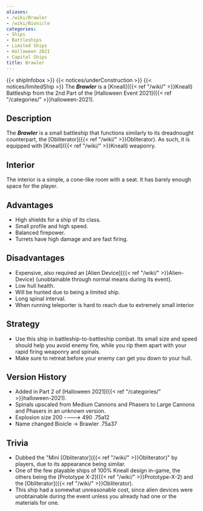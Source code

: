 ```yaml
---
aliases:
- /wiki/Brawler
- /wiki/Bionicle
categories:
- Ships
- Battleships
- Limited Ships
- Halloween 2021
- Capital Ships
title: Brawler
---
```


{{< shipInfobox >}} {{< notices/underConstruction >}} {{< notices/limitedShip >}} The **_Brawler_** is a [Kneall]({{< ref "/wiki/" >}}Kneall) Battleship from the 2nd Part of the [Halloween Event 2021]({{< ref "/categories/" >}}halloween-2021).

## Description

The **_Brawler_** is a small battleship that functions similarly to its dreadnought counterpart, the [Obliterator]({{< ref "/wiki/" >}}Obliterator). As such, it is equipped with [Kneall]({{< ref "/wiki/" >}}Kneall) weaponry.

## Interior

The interior is a simple, a cone-like room with a seat. It has barely enough space for the player.

## Advantages

- High shields for a ship of its class.
- Small profile and high speed.
- Balanced firepower.
- Turrets have high damage and are fast firing.

## Disadvantages

- Expensive, also required an [Alien Device]({{< ref "/wiki/" >}}Alien-Device) (unobtainable through normal means during its event).
- Low hull health.
- Will be hunted due to being a limited ship.
- Long spinal interval.
- When running teleporter is hard to reach due to extremely small interior

## Strategy

- Use this ship in battleship-to-battleship combat. Its small size and speed should help you avoid enemy fire, while you rip them apart with your rapid firing weaponry and spinals.
- Make sure to retreat before your enemy can get you down to your hull.

## Version History 

- Added in Part 2 of [Halloween 2021]({{< ref "/categories/" >}}halloween-2021).
- Spinals upscaled from Medium Cannons and Phasers to Large Cannons and Phasers in an unknown version.
- Explosion size 200 ----> 490 .75a12
- Name changed Bioicle -> Brawler .75a37

## Trivia

- Dubbed the "Mini [Obliterator]({{< ref "/wiki/" >}}Obliterator)" by players, due to its appearance being similar.
- One of the few playable ships of 100% Kneall design in-game, the others being the [Prototype X-2]({{< ref "/wiki/" >}}Prototype-X-2) and the [Obliterator]({{< ref "/wiki/" >}}Obliterator).
- This ship had a somewhat unreasonable cost, since alien devices were unobtainable during the event unless you already had one or the materials for one.